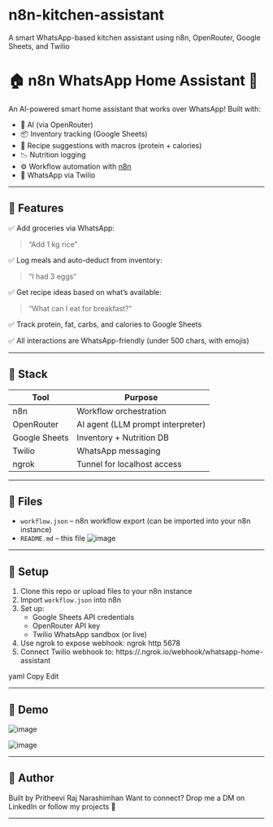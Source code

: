 # n8n-kitchen-assistant
A smart WhatsApp-based kitchen assistant using n8n, OpenRouter, Google Sheets, and Twilio
# 🏠 n8n WhatsApp Home Assistant 🤖

An AI-powered smart home assistant that works over WhatsApp! Built with:

- 🧠 AI (via OpenRouter)
- 📦 Inventory tracking (Google Sheets)
- 🍳 Recipe suggestions with macros (protein + calories)
- 📉 Nutrition logging
- ⚙️ Workflow automation with [n8n](https://n8n.io)
- 📲 WhatsApp via Twilio

---

## 🔧 Features

✅ Add groceries via WhatsApp:  
> “Add 1 kg rice”

✅ Log meals and auto-deduct from inventory:  
> “I had 3 eggs”

✅ Get recipe ideas based on what’s available:  
> “What can I eat for breakfast?”

✅ Track protein, fat, carbs, and calories to Google Sheets

✅ All interactions are WhatsApp-friendly (under 500 chars, with emojis)

---

## 🧠 Stack

| Tool         | Purpose                          |
|--------------|----------------------------------|
| n8n          | Workflow orchestration           |
| OpenRouter   | AI agent (LLM prompt interpreter)|
| Google Sheets| Inventory + Nutrition DB         |
| Twilio       | WhatsApp messaging               |
| ngrok        | Tunnel for localhost access      |

---

## 📁 Files

- `workflow.json` – n8n workflow export (can be imported into your n8n instance)
- `README.md` – this file
![image](https://github.com/user-attachments/assets/c9c7b63d-abdc-4354-80e2-986fdc80c6f3)


---

## 🚀 Setup

1. Clone this repo or upload files to your n8n instance
2. Import `workflow.json` into n8n
3. Set up:
   - Google Sheets API credentials
   - OpenRouter API key
   - Twilio WhatsApp sandbox (or live)
4. Use ngrok to expose webhook:
ngrok http 5678
5. Connect Twilio webhook to:
https://<your-ngrok-subdomain>.ngrok.io/webhook/whatsapp-home-assistant

yaml
Copy
Edit

---

## 📸 Demo
![image](https://github.com/user-attachments/assets/528aaf04-9a13-4cc1-8aee-c50fd2e707a9)

![image](https://github.com/user-attachments/assets/734851c3-4c58-4e2f-9285-545412977c04)


---

## 🙌 Author

Built by Pritheevi Raj Narashimhan
Want to connect? Drop me a DM on LinkedIn or follow my projects 🚀

---

